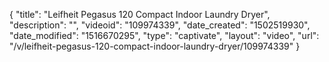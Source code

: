 {
    "title": "Leifheit Pegasus 120 Compact Indoor Laundry Dryer",
    "description": "",
    "videoid": "109974339",
    "date_created": "1502519930",
    "date_modified": "1516670295",
    "type": "captivate",
    "layout": "video",
    "url": "\/v\/leifheit-pegasus-120-compact-indoor-laundry-dryer\/109974339"
}